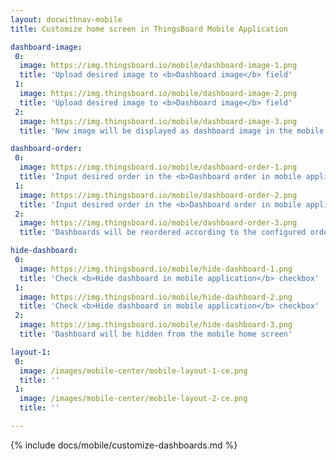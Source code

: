 ```yaml
---
layout: docwithnav-mobile
title: Customize home screen in ThingsBoard Mobile Application

dashboard-image:
 0:
  image: https://img.thingsboard.io/mobile/dashboard-image-1.png
  title: 'Upload desired image to <b>Dashboard image</b> field'
 1:
  image: https://img.thingsboard.io/mobile/dashboard-image-2.png
  title: 'Upload desired image to <b>Dashboard image</b> field'
 2:
  image: https://img.thingsboard.io/mobile/dashboard-image-3.png
  title: 'New image will be displayed as dashboard image in the mobile home screen instead of default placeholder'

dashboard-order:
 0:
  image: https://img.thingsboard.io/mobile/dashboard-order-1.png
  title: 'Input desired order in the <b>Dashboard order in mobile application</b> field'
 1:
  image: https://img.thingsboard.io/mobile/dashboard-order-2.png
  title: 'Input desired order in the <b>Dashboard order in mobile application</b> field'
 2:
  image: https://img.thingsboard.io/mobile/dashboard-order-3.png
  title: 'Dashboards will be reordered according to the configured order in the mobile home screen'

hide-dashboard:
 0:
  image: https://img.thingsboard.io/mobile/hide-dashboard-1.png
  title: 'Check <b>Hide dashboard in mobile application</b> checkbox'
 1:
  image: https://img.thingsboard.io/mobile/hide-dashboard-2.png
  title: 'Check <b>Hide dashboard in mobile application</b> checkbox'
 2:
  image: https://img.thingsboard.io/mobile/hide-dashboard-3.png
  title: 'Dashboard will be hidden from the mobile home screen'

layout-1:
 0:
  image: /images/mobile-center/mobile-layout-1-ce.png
  title: ''
 1:
  image: /images/mobile-center/mobile-layout-2-ce.png
  title: ''

---
```


{% include docs/mobile/customize-dashboards.md %}
